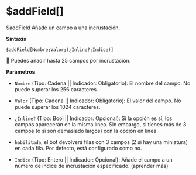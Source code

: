 # $addField[]

$addField Añade un campo a una incrustación.

**Sintaxis**
```
$addField[Nombre;Valor;(¿Inline?;Índice)]
```

📌 Puedes añadir hasta 25 campos por incrustación.

**Parámetros**

- `Nombre` (Tipo: Cadena || Indicador: Obligatorio): El nombre del campo. No puede superar los 256 caracteres.

- `Valor` (Tipo: Cadena || Indicador: Obligatorio): El valor del campo. No puede superar los 1024 caracteres.

- `¿Inline?` (Tipo: Bool || Indicador: Opcional): Si la opción es sí, los campos aparecerán en la misma línea. Sin embargo, si tienes más de 3 campos (o si son demasiado largos) con la opción en línea 

- `habilitada`, el bot devolverá filas con 3 campos (2 si hay una miniatura) en cada fila. Por defecto, está configurado como no.

- `Índice` (Tipo: Entero || Indicador: Opcional): Añade el campo a un número de índice de incrustación especificado. (aprender más)